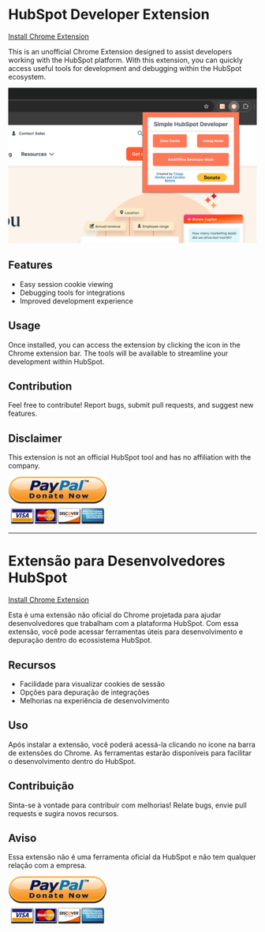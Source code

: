 # HubSpot Developer Extension

[Install Chrome Extension](https://chromewebstore.google.com/detail/hubspot-developer-extensi/ocemlldjbjmmoippekbdcbcmcimoffhg)

This is an unofficial Chrome Extension designed to assist developers working with the HubSpot platform. With this extension, you can quickly access useful tools for development and debugging within the HubSpot ecosystem.

![alt text](screenshot.png)

## Features

- Easy session cookie viewing
- Debugging tools for integrations
- Improved development experience

## Usage

Once installed, you can access the extension by clicking the icon in the Chrome extension bar. The tools will be available to streamline your development within HubSpot.

## Contribution

Feel free to contribute! Report bugs, submit pull requests, and suggest new features.

## Disclaimer

This extension is not an official HubSpot tool and has no affiliation with the company.

[![image](donate.png)](https://www.paypal.com/donate?hosted_button_id=B3DRUVKSZL5CS)

---

# Extensão para Desenvolvedores HubSpot

[Install Chrome Extension](https://chromewebstore.google.com/detail/hubspot-developer-extensi/ocemlldjbjmmoippekbdcbcmcimoffhg)

Esta é uma extensão não oficial do Chrome projetada para ajudar desenvolvedores que trabalham com a plataforma HubSpot. Com essa extensão, você pode acessar ferramentas úteis para desenvolvimento e depuração dentro do ecossistema HubSpot.

## Recursos

- Facilidade para visualizar cookies de sessão
- Opções para depuração de integrações
- Melhorias na experiência de desenvolvimento

## Uso

Após instalar a extensão, você poderá acessá-la clicando no ícone na barra de extensões do Chrome. As ferramentas estarão disponíveis para facilitar o desenvolvimento dentro do HubSpot.

## Contribuição

Sinta-se à vontade para contribuir com melhorias! Relate bugs, envie pull requests e sugira novos recursos.

## Aviso

Essa extensão não é uma ferramenta oficial da HubSpot e não tem qualquer relação com a empresa.

[![image](donate.png)](https://www.paypal.com/donate?hosted_button_id=B3DRUVKSZL5CS)